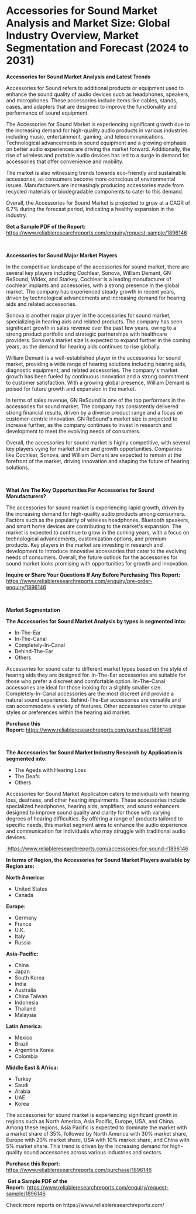 <p><h1>Accessories for Sound Market Analysis and Market Size: Global Industry Overview, Market Segmentation and Forecast (2024 to 2031)</h1></p><p><strong>Accessories for Sound Market Analysis and Latest Trends</strong></p>
<p><p>Accessories for Sound refers to additional products or equipment used to enhance the sound quality of audio devices such as headphones, speakers, and microphones. These accessories include items like cables, stands, cases, and adapters that are designed to improve the functionality and performance of sound equipment.</p><p>The Accessories for Sound Market is experiencing significant growth due to the increasing demand for high-quality audio products in various industries including music, entertainment, gaming, and telecommunications. Technological advancements in sound equipment and a growing emphasis on better audio experiences are driving the market forward. Additionally, the rise of wireless and portable audio devices has led to a surge in demand for accessories that offer convenience and mobility.</p><p>The market is also witnessing trends towards eco-friendly and sustainable accessories, as consumers become more conscious of environmental issues. Manufacturers are increasingly producing accessories made from recycled materials or biodegradable components to cater to this demand.</p><p>Overall, the Accessories for Sound Market is projected to grow at a CAGR of 6.7% during the forecast period, indicating a healthy expansion in the industry.</p></p>
<p><strong>Get a Sample PDF of the Report:&nbsp;</strong> <a href="https://www.reliableresearchreports.com/enquiry/request-sample/1896146">https://www.reliableresearchreports.com/enquiry/request-sample/1896146</a></p>
<p>&nbsp;</p>
<p><strong>Accessories for Sound Major Market Players</strong></p>
<p><p>In the competitive landscape of the accessories for sound market, there are several key players including Cochlear, Sonova, William Demant, GN ReSound, Widex, and Starkey. Cochlear is a leading manufacturer of cochlear implants and accessories, with a strong presence in the global market. The company has experienced steady growth in recent years, driven by technological advancements and increasing demand for hearing aids and related accessories.</p><p>Sonova is another major player in the accessories for sound market, specializing in hearing aids and related products. The company has seen significant growth in sales revenue over the past few years, owing to a strong product portfolio and strategic partnerships with healthcare providers. Sonova's market size is expected to expand further in the coming years, as the demand for hearing aids continues to rise globally.</p><p>William Demant is a well-established player in the accessories for sound market, providing a wide range of hearing solutions including hearing aids, diagnostic equipment, and related accessories. The company's market growth has been fueled by continuous innovation and a strong commitment to customer satisfaction. With a growing global presence, William Demant is poised for future growth and expansion in the market.</p><p>In terms of sales revenue, GN ReSound is one of the top performers in the accessories for sound market. The company has consistently delivered strong financial results, driven by a diverse product range and a focus on customer-centric innovation. GN ReSound's market size is projected to increase further, as the company continues to invest in research and development to meet the evolving needs of consumers.</p><p>Overall, the accessories for sound market is highly competitive, with several key players vying for market share and growth opportunities. Companies like Cochlear, Sonova, and William Demant are expected to remain at the forefront of the market, driving innovation and shaping the future of hearing solutions.</p></p>
<p>&nbsp;</p>
<p><strong>What Are The Key Opportunities For Accessories for Sound Manufacturers?</strong></p>
<p><p>The accessories for sound market is experiencing rapid growth, driven by the increasing demand for high-quality audio products among consumers. Factors such as the popularity of wireless headphones, Bluetooth speakers, and smart home devices are contributing to the market's expansion. The market is expected to continue to grow in the coming years, with a focus on technological advancements, customization options, and premium products. Key players in the market are investing in research and development to introduce innovative accessories that cater to the evolving needs of consumers. Overall, the future outlook for the accessories for sound market looks promising with opportunities for growth and innovation.</p></p>
<p><strong>Inquire or Share Your Questions If Any Before Purchasing This Report:</strong> <a href="https://www.reliableresearchreports.com/enquiry/pre-order-enquiry/1896146">https://www.reliableresearchreports.com/enquiry/pre-order-enquiry/1896146</a></p>
<p>&nbsp;</p>
<p><strong>Market Segmentation</strong></p>
<p><strong>The Accessories for Sound Market Analysis by types is segmented into:</strong></p>
<p><ul><li>In-The-Ear</li><li>In-The-Canal</li><li>Completely-In-Canal</li><li>Behind-The-Ear</li><li>Others</li></ul></p>
<p><p>Accessories for sound cater to different market types based on the style of hearing aids they are designed for. In-The-Ear accessories are suitable for those who prefer a discreet and comfortable option. In-The-Canal accessories are ideal for those looking for a slightly smaller size. Completely-In-Canal accessories are the most discreet and provide a natural sound experience. Behind-The-Ear accessories are versatile and can accommodate a variety of features. Other accessories cater to unique styles or preferences within the hearing aid market.</p></p>
<p><strong>Purchase this Report:&nbsp;</strong><a href="https://www.reliableresearchreports.com/purchase/1896146">https://www.reliableresearchreports.com/purchase/1896146</a></p>
<p>&nbsp;</p>
<p><strong>The Accessories for Sound Market Industry Research by Application is segmented into:</strong></p>
<p><ul><li>The Ageds with Hearing Loss</li><li>The Deafs</li><li>Others</li></ul></p>
<p><p>Accessories for Sound Market Application caters to individuals with hearing loss, deafness, and other hearing impairments. These accessories include specialized headphones, hearing aids, amplifiers, and sound enhancers designed to improve sound quality and clarity for those with varying degrees of hearing difficulties. By offering a range of products tailored to specific needs, this market segment aims to enhance the audio experience and communication for individuals who may struggle with traditional audio devices.</p></p>
<p><a href="https://www.reliableresearchreports.com/accessories-for-sound-r1896146">&nbsp;https://www.reliableresearchreports.com/accessories-for-sound-r1896146</a></p>
<p><strong>In terms of Region, the Accessories for Sound Market Players available by Region are:</strong></p>
<p>
    <p> <strong> North America: </strong>
        <ul>
            <li>United States</li>
            <li>Canada</li>
        </ul>
        </p> 
    <p> <strong> Europe: </strong>
        <ul>
            <li>Germany</li>
            <li>France</li>
            <li>U.K.</li>
            <li>Italy</li>
            <li>Russia</li>
        </ul>
        </p> 
    <p> <strong> Asia-Pacific: </strong>
        <ul>
            <li>China</li>
            <li>Japan</li>
            <li>South Korea</li>
            <li>India</li>
            <li>Australia</li>
            <li>China Taiwan</li>
            <li>Indonesia</li>
            <li>Thailand</li>
            <li>Malaysia</li>
        </ul>
        </p> 
    <p> <strong> Latin America: </strong>
        <ul>
            <li>Mexico</li>
            <li>Brazil</li>
            <li>Argentina Korea</li>
            <li>Colombia</li>
        </ul>
        </p> 
    <p> <strong> Middle East & Africa: </strong>
        <ul>
            <li>Turkey</li>
            <li>Saudi</li>
            <li>Arabia</li>
            <li>UAE</li>
            <li>Korea</li>
        </ul>
    </p>
    </p>
<p><p>The accessories for sound market is experiencing significant growth in regions such as North America, Asia Pacific, Europe, USA, and China. Among these regions, Asia Pacific is expected to dominate the market with a market share of 35%, followed by North America with 30% market share, Europe with 20% market share, USA with 10% market share, and China with 5% market share. This trend is driven by the increasing demand for high-quality sound accessories across various industries and sectors.</p></p>
<p><strong>Purchase this Report: </strong><a href="https://www.reliableresearchreports.com/purchase/1896146">https://www.reliableresearchreports.com/purchase/1896146</a></p>
<p>&nbsp;<strong>Get a Sample PDF of the Report:&nbsp;&nbsp;</strong><a href="https://www.reliableresearchreports.com/enquiry/request-sample/1896146">https://www.reliableresearchreports.com/enquiry/request-sample/1896146</a></p>
<p><strong></strong></p>
<p>Check more reports on https://www.reliableresearchreports.com/</p>